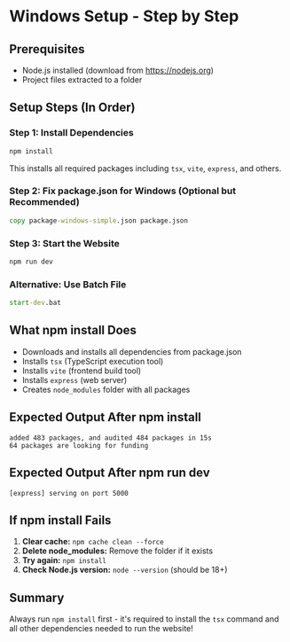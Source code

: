 # Windows Setup - Step by Step

## Prerequisites
- Node.js installed (download from https://nodejs.org)
- Project files extracted to a folder

## Setup Steps (In Order)

### Step 1: Install Dependencies
```cmd
npm install
```
This installs all required packages including `tsx`, `vite`, `express`, and others.

### Step 2: Fix package.json for Windows (Optional but Recommended)
```cmd
copy package-windows-simple.json package.json
```

### Step 3: Start the Website
```cmd
npm run dev
```

### Alternative: Use Batch File
```cmd
start-dev.bat
```

## What npm install Does
- Downloads and installs all dependencies from package.json
- Installs `tsx` (TypeScript execution tool)
- Installs `vite` (frontend build tool)
- Installs `express` (web server)
- Creates `node_modules` folder with all packages

## Expected Output After npm install
```
added 483 packages, and audited 484 packages in 15s
64 packages are looking for funding
```

## Expected Output After npm run dev
```
[express] serving on port 5000
```

## If npm install Fails
1. **Clear cache:** `npm cache clean --force`
2. **Delete node_modules:** Remove the folder if it exists
3. **Try again:** `npm install`
4. **Check Node.js version:** `node --version` (should be 18+)

## Summary
Always run `npm install` first - it's required to install the `tsx` command and all other dependencies needed to run the website!